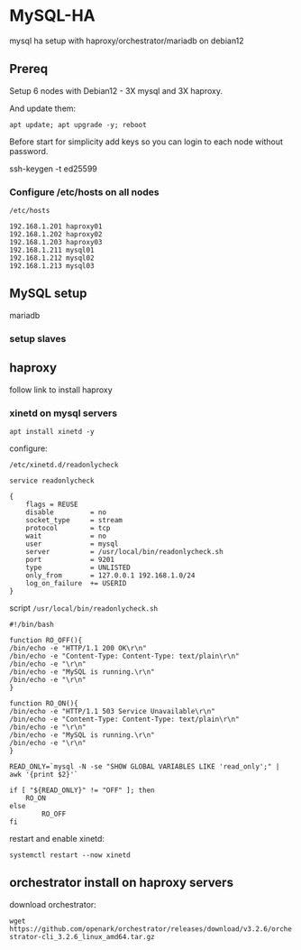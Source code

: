 # MySQL-HA
mysql ha setup with haproxy/orchestrator/mariadb on debian12

## Prereq

Setup 6 nodes with Debian12 - 3X mysql and 3X haproxy.

And update them:

```apt update; apt upgrade -y; reboot```


Before start for simplicity add keys so you can login to each node without password.

ssh-keygen -t ed25599

### Configure /etc/hosts on all nodes

```/etc/hosts```

```
192.168.1.201 haproxy01
192.168.1.202 haproxy02
192.168.1.203 haproxy03
192.168.1.211 mysql01
192.168.1.212 mysql02
192.168.1.213 mysql03
```

## MySQL setup

mariadb

### setup slaves



## haproxy

follow link to install haproxy

### xinetd on mysql servers

```apt install xinetd -y```

configure:

```/etc/xinetd.d/readonlycheck```

```
service readonlycheck

{
    flags = REUSE
    disable         = no
    socket_type     = stream
    protocol        = tcp
    wait            = no
    user            = mysql
    server          = /usr/local/bin/readonlycheck.sh
    port            = 9201
    type            = UNLISTED
    only_from       = 127.0.0.1 192.168.1.0/24
    log_on_failure  += USERID
}
```

script ```/usr/local/bin/readonlycheck.sh```

```
#!/bin/bash

function RO_OFF(){
/bin/echo -e "HTTP/1.1 200 OK\r\n"
/bin/echo -e "Content-Type: Content-Type: text/plain\r\n"
/bin/echo -e "\r\n"
/bin/echo -e "MySQL is running.\r\n"
/bin/echo -e "\r\n"
}

function RO_ON(){
/bin/echo -e "HTTP/1.1 503 Service Unavailable\r\n"
/bin/echo -e "Content-Type: Content-Type: text/plain\r\n"
/bin/echo -e "\r\n"
/bin/echo -e "MySQL is running.\r\n"
/bin/echo -e "\r\n"
}

READ_ONLY=`mysql -N -se "SHOW GLOBAL VARIABLES LIKE 'read_only';" | awk '{print $2}'`

if [ "${READ_ONLY}" != "OFF" ]; then
	RO_ON
else
       	RO_OFF
fi

```
restart and enable xinetd:

```systemctl restart --now xinetd```


## orchestrator install on haproxy servers

download orchestrator:

```wget https://github.com/openark/orchestrator/releases/download/v3.2.6/orchestrator-cli_3.2.6_linux_amd64.tar.gz```



